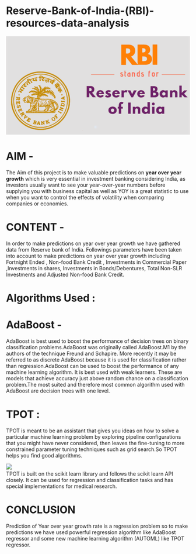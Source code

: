 # Reserve-Bank-of-India-(RBI)-resources-data-analysis
![logo](rbi.png)

# AIM -
The Aim of this project is to make valuable predictions on **year over year growth** which is very essential in investment banking considering India, as investors usually want to see your year-over-year numbers before supplying you with business capital as well as YOY is a great statistic to use when you want to control the effects of volatility when comparing companies or economies.

# CONTENT -
In order to make predictions on year over year growth we have gathered data from Reserve bank of India. Followings parameters have been taken into account to make predictions on year over year growth including Fortnight Ended , Non-food Bank Credit , 	Investments in Commercial Paper ,Investments in shares,	Investments in Bonds/Debentures,	Total Non-SLR Investments and	Adjusted Non-food Bank Credit.

# Algorithms Used :


# AdaBoost -
AdaBoost is best used to boost the performance of decision trees on binary classification problems.AdaBoost was originally called AdaBoost.M1 by the authors of the technique Freund and Schapire. More recently it may be referred to as discrete AdaBoost because it is used for classification rather than regression.AdaBoost can be used to boost the performance of any machine learning algorithm. It is best used with weak learners. These are models that achieve accuracy just above random chance on a classification problem.The most suited and therefore most common algorithm used with AdaBoost are decision trees with one level.
# TPOT :
TPOT is meant to be an assistant that gives you ideas on how to solve a particular machine learning problem by exploring pipeline configurations that you might have never considered, then leaves the fine-tuning to more constrained parameter tuning techniques such as grid search.So TPOT helps you find good algorithms.
<div>
<img src="https://miro.medium.com/max/2000/0*iYQTbI4WVGUF1_F1.png" width="600"/>
</div>
TPOT is built on the scikit learn library and follows the scikit learn API closely. It can be used for regression and classification tasks and has special implementations for medical research.

# CONCLUSION 

Prediction of Year over year growth rate is a regression problem so to make predictions we have used powerful regression algorithm like AdaBoost regressor and some new machine learning algorithm (AUTOML) like TPOT regressor.
